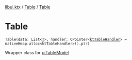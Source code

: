 [libui.ktx](../README.md) / [Table](README.md) / [Table](-table.md)

# Table

`Table(data: List<`[`T`](-table-column/README.md#T)`>, handler: CPointer<`[`ktTableHandler`](../../libui/kt-table-handler/README.md)`> = nativeHeap.alloc<ktTableHandler>().ptr)`

Wrapper class for [uiTableModel](../../libui/ui-table-model.md)
